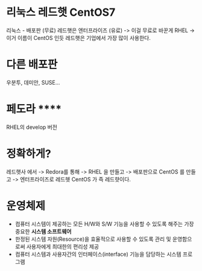 # 리눅스  레드햇 CentOS7
리눅스 - 배포판 (무료)
레드햇은 엔터프라이즈 (유료) -> 이걸 무료로 바꾼게 RHEL -> 이거 이름이 CentOS 인듯
레드햇은 기업에서 가장 많이 사용한다.

# 다른 배포판
우분투, 데미안, SUSE...

# 페도라 ****
RHEL의 develop 버전

# 정확하게?
레드햇사 에서 -> Redora를 통해 -> RHEL 을 만들고 -> 배포판으로 CentOS 를 만들고 -> 엔터프라이즈로 레드헷
CentOS 가 즉 레드햣이다. 

# 운영체제
- 컴퓨터 시스템이 제공하는 모든 H/W와 S/W 기능을 사용할 수 있도록 해주는 가장 중요한 **시스템 소프트웨어**
- 한정된 시스템 자원(Resource)을 효율적으로 사용할 수 있도록 관리 및 운영함으로써 사용자에게 최대한의 편리성 제공
- 컴퓨터 시스템과 사용자간의 인터페이스(interface) 기능을 담당하는 시스템 프로그램


